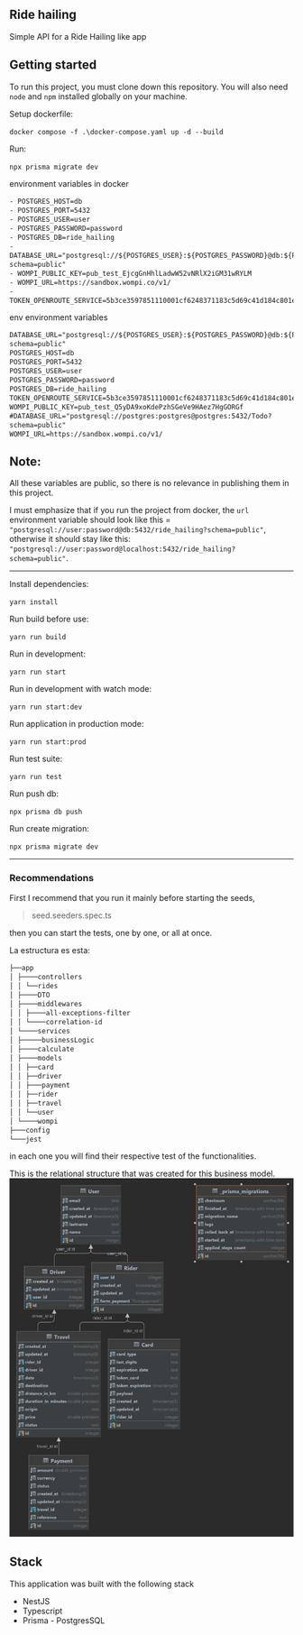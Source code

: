 ## Ride hailing

Simple API for a Ride Hailing like app

## Getting started

To run this project, you must clone down this repository. You will also need `node` and `npm` installed globally on your machine.

Setup dockerfile:

`docker compose -f .\docker-compose.yaml up -d --build`

Run:

`npx prisma migrate dev`

environment variables in docker
````
- POSTGRES_HOST=db
- POSTGRES_PORT=5432
- POSTGRES_USER=user
- POSTGRES_PASSWORD=password
- POSTGRES_DB=ride_hailing
- DATABASE_URL="postgresql://${POSTGRES_USER}:${POSTGRES_PASSWORD}@db:${POSTGRES_PORT}/${POSTGRES_DB}?schema=public"
- WOMPI_PUBLIC_KEY=pub_test_EjcgGnHhlLadwW52vNRlX2iGM31wRYLM
- WOMPI_URL=https://sandbox.wompi.co/v1/
- TOKEN_OPENROUTE_SERVICE=5b3ce3597851110001cf6248371183c5d69c41d184c801efce72e411
````

env environment variables

````
DATABASE_URL="postgresql://${POSTGRES_USER}:${POSTGRES_PASSWORD}@db:${POSTGRES_PORT}/${POSTGRES_DB}?schema=public"
POSTGRES_HOST=db
POSTGRES_PORT=5432
POSTGRES_USER=user
POSTGRES_PASSWORD=password
POSTGRES_DB=ride_hailing
TOKEN_OPENROUTE_SERVICE=5b3ce3597851110001cf6248371183c5d69c41d184c801efce72e411
WOMPI_PUBLIC_KEY=pub_test_Q5yDA9xoKdePzhSGeVe9HAez7HgGORGf
#DATABASE_URL="postgresql://postgres:postgres@postgres:5432/Todo?schema=public"
WOMPI_URL=https://sandbox.wompi.co/v1/

````
## Note:
All these variables are public, so there is no relevance in publishing them in this project.

I must emphasize that if you run the project from docker, the `url` environment variable should look like this = `"postgresql://user:password@db:5432/ride_hailing?schema=public"`, otherwise it should stay like this:  `"postgresql://user:password@localhost:5432/ride_hailing?schema=public"`.

---

Install dependencies:

`yarn install`

Run build before use:

`yarn run build`

Run in development:

`yarn run start`

Run in development with watch mode:

`yarn run start:dev`

Run application in production mode:

`yarn run start:prod`

Run test suite:

`yarn run test`

Run push db:

`npx prisma db push`

Run create migration:

`npx prisma migrate dev`

---
### Recommendations
First I recommend that you run it mainly before starting the seeds,

> seed.seeders.spec.ts

then you can start the tests, one by one, or all at once.

La estructura es esta:
``` 
├──app
│ ├────controllers
│ │ └──rides
│ ├────DTO
│ ├────middlewares
│ │ ├────all-exceptions-filter
│ │ └────correlation-id
│ └────services
│ ├─────businessLogic
│ ├────calculate
│ ├────models
│ │ ├──card
│ │ ├──driver
│ │ ├───payment
│ │ ├──rider
│ │ ├──travel
│ │ └──user
│ └────wompi
├───config
└───jest

```

in each one you will find their respective test of the functionalities.

This is the relational structure that was created for this business model.
![img.png](img.png)



## Stack

This application was built with the following stack

- NestJS
- Typescript
- Prisma
  - PostgresSQL